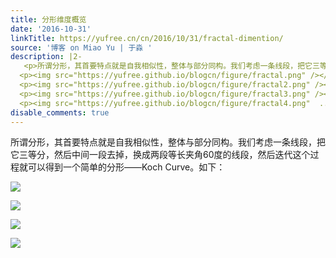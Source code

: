 ```yaml
---
title: 分形维度概览
date: '2016-10-31'
linkTitle: https://yufree.cn/cn/2016/10/31/fractal-dimention/
source: '博客 on Miao Yu | 于淼 '
description: |2-
   <p>所谓分形，其首要特点就是自我相似性，整体与部分同构。我们考虑一条线段，把它三等分，然后中间一段去掉，换成两段等长夹角60度的线段，然后迭代这个过程就可以得到一个简单的分形——Koch Curve。如下：</p>
  <p><img src="https://yufree.github.io/blogcn/figure/fractal.png" /></p>
  <p><img src="https://yufree.github.io/blogcn/figure/fractal2.png" /></p>
  <p><img src="https://yufree.github.io/blogcn/figure/fractal3.png" /></p>
  <p><img src="https://yufree.github.io/blogcn/figure/fractal4.png"  ...
disable_comments: true
---
```

 <p>所谓分形，其首要特点就是自我相似性，整体与部分同构。我们考虑一条线段，把它三等分，然后中间一段去掉，换成两段等长夹角60度的线段，然后迭代这个过程就可以得到一个简单的分形——Koch Curve。如下：</p>
<p><img src="https://yufree.github.io/blogcn/figure/fractal.png" /></p>
<p><img src="https://yufree.github.io/blogcn/figure/fractal2.png" /></p>
<p><img src="https://yufree.github.io/blogcn/figure/fractal3.png" /></p>
<p><img src="https://yufree.github.io/blogcn/figure/fractal4.png"  ...